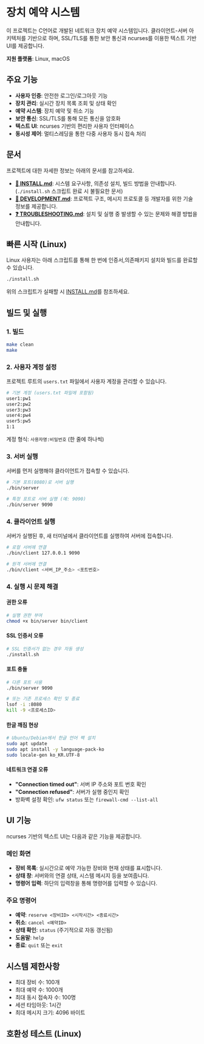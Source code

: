 # 장치 예약 시스템

이 프로젝트는 C언어로 개발된 네트워크 장치 예약 시스템입니다. 클라이언트-서버 아키텍처를 기반으로 하며, SSL/TLS를 통한 보안 통신과 ncurses를 이용한 텍스트 기반 UI를 제공합니다.

**지원 플랫폼**: Linux, macOS

## 주요 기능

-   **사용자 인증**: 안전한 로그인/로그아웃 기능
-   **장치 관리**: 실시간 장치 목록 조회 및 상태 확인
-   **예약 시스템**: 장치 예약 및 취소 기능
-   **보안 통신**: SSL/TLS를 통해 모든 통신을 암호화
-   **텍스트 UI**: ncurses 기반의 편리한 사용자 인터페이스
-   **동시성 제어**: 멀티스레딩을 통한 다중 사용자 동시 접속 처리

## 문서

프로젝트에 대한 자세한 정보는 아래의 문서를 참고하세요.

-   **[🚀 INSTALL.md](./INSTALL.md)**: 시스템 요구사항, 의존성 설치, 빌드 방법을 안내합니다. (`./install.sh` 스크립트 완료 시 불필요한 문서)
-   **[🔧 DEVELOPMENT.md](./DEVELOPMENT.md)**: 프로젝트 구조, 메시지 프로토콜 등 개발자를 위한 기술 정보를 제공합니다.
-   **[❓ TROUBLESHOOTING.md](./TROUBLESHOOTING.md)**: 설치 및 실행 중 발생할 수 있는 문제와 해결 방법을 안내합니다.

## 빠른 시작 (Linux)

Linux 사용자는 아래 스크립트를 통해 한 번에 인증서,의존패키지 설치와 빌드를 완료할 수 있습니다.

```bash
./install.sh
```

위의 스크립트가 실패할 시 [INSTALL.md](./INSTALL.md)를 참조하세요.

## 빌드 및 실행

### 1. 빌드
```bash
make clean
make
```

### 2. 사용자 계정 설정
프로젝트 루트의 `users.txt` 파일에서 사용자 계정을 관리할 수 있습니다.

```bash
# 기본 계정 (users.txt 파일에 포함됨)
user1:pw1
user2:pw2
user3:pw3
user4:pw4
user5:pw5
1:1
```

계정 형식: `사용자명:비밀번호` (한 줄에 하나씩)

### 3. 서버 실행
서버를 먼저 실행해야 클라이언트가 접속할 수 있습니다.

```bash
# 기본 포트(8080)로 서버 실행
./bin/server

# 특정 포트로 서버 실행 (예: 9090)
./bin/server 9090
```

### 4. 클라이언트 실행
서버가 실행된 후, 새 터미널에서 클라이언트를 실행하여 서버에 접속합니다.

```bash
# 로컬 서버에 연결
./bin/client 127.0.0.1 9090

# 원격 서버에 연결
./bin/client <서버_IP_주소> <포트번호>
```

### 4. 실행 시 문제 해결

#### 권한 오류
```bash
# 실행 권한 부여
chmod +x bin/server bin/client
```

#### SSL 인증서 오류
```bash
# SSL 인증서가 없는 경우 자동 생성
./install.sh
```

#### 포트 충돌
```bash
# 다른 포트 사용
./bin/server 9090

# 또는 기존 프로세스 확인 및 종료
lsof -i :8080
kill -9 <프로세스ID>
```

#### 한글 깨짐 현상
```bash
# Ubuntu/Debian에서 한글 언어 팩 설치
sudo apt update
sudo apt install -y language-pack-ko
sudo locale-gen ko_KR.UTF-8
```

#### 네트워크 연결 오류
- **"Connection timed out"**: 서버 IP 주소와 포트 번호 확인
- **"Connection refused"**: 서버가 실행 중인지 확인
- 방화벽 설정 확인: `ufw status` 또는 `firewall-cmd --list-all`

## UI 기능

ncurses 기반의 텍스트 UI는 다음과 같은 기능을 제공합니다.

### 메인 화면
- **장비 목록**: 실시간으로 예약 가능한 장비와 현재 상태를 표시합니다.
- **상태 창**: 서버와의 연결 상태, 시스템 메시지 등을 보여줍니다.
- **명령어 입력**: 하단의 입력창을 통해 명령어를 입력할 수 있습니다.

### 주요 명령어
- **예약**: `reserve <장비ID> <시작시간> <종료시간>`
- **취소**: `cancel <예약ID>`
- **상태 확인**: `status` (주기적으로 자동 갱신됨)
- **도움말**: `help`
- **종료**: `quit` 또는 `exit`

## 시스템 제한사항

-   최대 장비 수: 100개
-   최대 예약 수: 1000개
-   최대 동시 접속자 수: 100명
-   세션 타임아웃: 1시간
-   최대 메시지 크기: 4096 바이트

## 호환성 테스트 (Linux)




